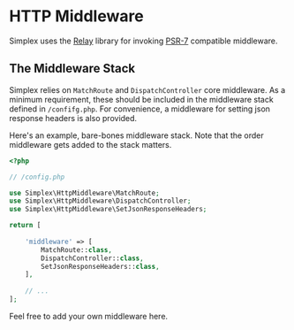 HTTP Middleware
===============

Simplex uses the [Relay](http://relayphp.com/) library for invoking [PSR-7](http://www.php-fig.org/psr/psr-7/) compatible 
middleware. 


The Middleware Stack
--------------------

Simplex relies on `MatchRoute` and `DispatchController` core middleware. As a minimum requirement, these should be 
included in the middleware stack defined in `/confifg.php`. For convenience, a middleware for setting json response 
headers is also provided. 

Here's an example, bare-bones middleware stack. Note that the order middleware gets added to the stack matters.

```php
<?php

// /config.php

use Simplex\HttpMiddleware\MatchRoute;
use Simplex\HttpMiddleware\DispatchController;
use Simplex\HttpMiddleware\SetJsonResponseHeaders;

return [
    
    'middleware' => [
        MatchRoute::class,
        DispatchController::class,
        SetJsonResponseHeaders::class,
    ],
        
    // ...    
];
```

Feel free to add your own middleware here.
